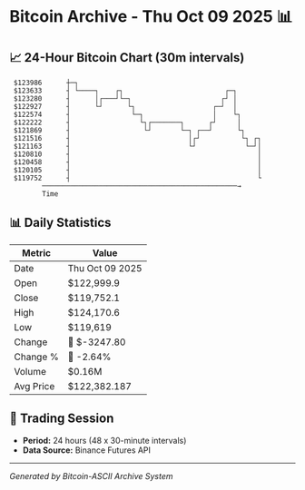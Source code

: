 # Bitcoin Archive - Thu Oct 09 2025 📊

## 📈 24-Hour Bitcoin Chart (30m intervals)

```
 $123986      ┼─┐                                              
 $123633      ┤ └────┐    ┌┐                         ┌─┐       
 $123280      ┤      │┌───┘└─┐                      ┌┘ │       
 $122927      ┤      └┘      └┐                   ┌─┘  │       
 $122574      ┤               └─┐                 │    └┐      
 $122222      ┤                 └┐┌───────┐      ┌┘     │      
 $121869      ┤                  └┘       └─┐ ┌──┘      └┐     
 $121516      ┤                             │┌┘          └┐ ┌┐ 
 $121163      ┤                             └┘            └─┘│ 
 $120810      ┤                                              │ 
 $120458      ┤                                              │ 
 $120105      ┤                                              │ 
 $119752      ┤                                              └ 
        ────────────────────────────────────────────────→
        Time
```

## 📊 Daily Statistics

| Metric | Value |
|--------|-------|
| Date | Thu Oct 09 2025 |
| Open | $122,999.9 |
| Close | $119,752.1 |
| High | $124,170.6 |
| Low | $119,619 |
| Change | 🔴 $-3247.80 |
| Change % | 🔴 -2.64% |
| Volume | $0.16M |
| Avg Price | $122,382.187 |

## 📅 Trading Session

- **Period:** 24 hours (48 x 30-minute intervals)
- **Data Source:** Binance Futures API

---
*Generated by Bitcoin-ASCII Archive System*
